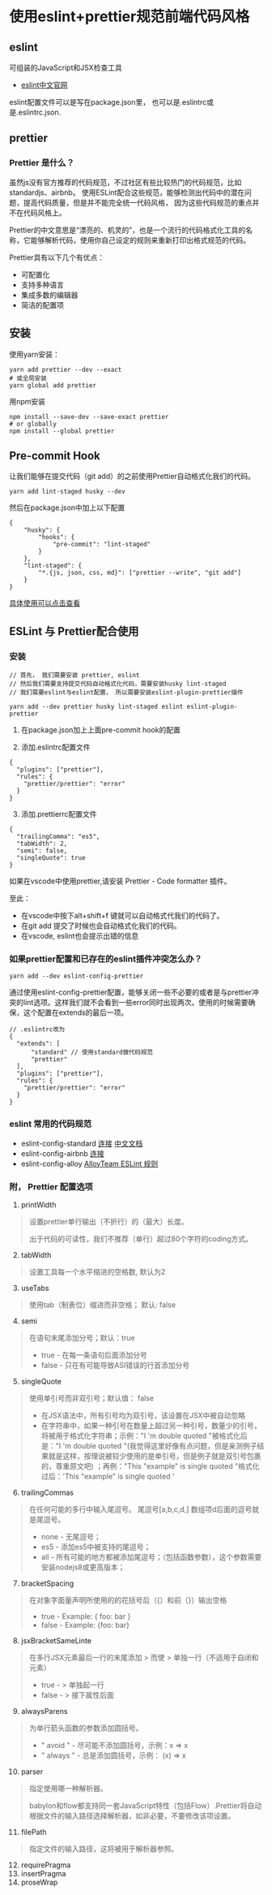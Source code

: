 # 使用eslint+prettier规范前端代码风格

## eslint

可组装的JavaScript和JSX检查工具

- [eslint中文官网](https://cn.eslint.org/)

eslint配置文件可以是写在package.json里， 也可以是.eslintrc或是.eslintrc.json.

## prettier

### Prettier 是什么？

虽然js没有官方推荐的代码规范，不过社区有些比较热门的代码规范，比如standardjs、airbnb。
使用ESLint配合这些规范，能够检测出代码中的潜在问题，提高代码质量，但是并不能完全统一代码风格，
因为这些代码规范的重点并不在代码风格上。

Prettier的中文意思是“漂亮的、机灵的”，也是一个流行的代码格式化工具的名称，它能够解析代码，使用你自己设定的规则来重新打印出格式规范的代码。

Prettier具有以下几个有优点：

- 可配置化
- 支持多种语言
- 集成多数的编辑器
- 简洁的配置项

## 安装

使用yarn安装：

```
yarn add prettier --dev --exact
# 或全局安装
yarn global add prettier
```

用npm安装

```
npm install --save-dev --save-exact prettier
# or globally
npm install --global prettier
```

## Pre-commit Hook

让我们能够在提交代码（git add）的之前使用Prettier自动格式化我们的代码。

```
yarn add lint-staged husky --dev
```

然后在package.json中加上以下配置

```
{
	"husky": {
		"hooks": {
			"pre-commit": "lint-staged"
		}
	},
	"lint-staged": {
		"*.{js, json, css, md}": ["prettier --write", "git add"]
	}
}
```

[具体使用可以点击查看](https://prettier.io/docs/en/precommit.html)


## ESLint 与 Prettier配合使用

### 安装

```
// 首先， 我们需要安装 prettier, eslint
// 然后我们需要支持提交代码自动格式化代码，需要安装husky lint-staged
// 我们需要eslint与eslint配置， 所以需要安装eslint-plugin-prettier插件

yarn add --dev prettier husky lint-staged eslint eslint-plugin-prettier
```

1. 在package.json加上上面pre-commit hook的配置

2. 添加.eslintrc配置文件

```
{
  "plugins": ["prettier"],
  "rules": {
    "prettier/prettier": "error"
  }
}
```

3. 添加.prettierrc配置文件

```
{
  "trailingComma": "es5",
  "tabWidth": 2,
  "semi": false,
  "singleQuote": true
}
```

如果在vscode中使用prettier,请安装  Prettier - Code formatter 插件。

至此：

- 在vscode中按下alt+shift+f 键就可以自动格式代我们的代码了。
- 在git add 提交了时候也会自动格式化我们的代码。
- 在vscode, eslint也会提示出错的信息

### 如果prettier配置和已存在的eslint插件冲突怎么办？

```
yarn add --dev eslint-config-prettier
```
通过使用eslint-config-prettier配置，能够关闭一些不必要的或者是与prettier冲突的lint选项。这样我们就不会看到一些error同时出现两次。使用的时候需要确保，这个配置在extends的最后一项。


```
// .eslintrc改为
{
  "extends": [
	  "standard" // 使用standard做代码规范
	  "prettier"
  ],
  "plugins": ["prettier"],
  "rules": {
    "prettier/prettier": "error"
  }
}
```


### eslint 常用的代码规范

- eslint-config-standard  [连接](https://www.npmjs.com/package/eslint-config-standard) [中文文档](https://standardjs.com/readme-zhcn.html)
- eslint-config-airbnb [连接](https://www.npmjs.com/package/eslint-config-airbnb)
- eslint-config-alloy [AlloyTeam ESLint 规则](https://www.npmjs.com/package/eslint-config-alloy)


### 附， Prettier 配置选项

1. printWidth  
> 设置prettier单行输出（不折行）的（最大）长度。
> 
> 出于代码的可读性，我们不推荐（单行）超过80个字符的coding方式。

2. tabWidth
> 设置工具每一个水平缩进的空格数, 默认为2

3. useTabs
> 使用tab（制表位）缩进而非空格； 默认: false

4. semi
> 在语句末尾添加分号；默认：true
>
> - true - 在每一条语句后面添加分号
> - false - 只在有可能导致ASI错误的行首添加分号

5. singleQuote
> 使用单引号而非双引号；默认值： false
> - 在JSX语法中，所有引号均为双引号，该设置在JSX中被自动忽略
> - 在字符串中，如果一种引号在数量上超过另一种引号，数量少的引号，将被用于格式化字符串；示例："I 'm double quoted "被格式化后是："I 'm double quoted "(我觉得这里好像有点问题，但是亲测例子结果就是这样，按理说被较少使用的是单引号，但是例子就是双引号包裹的，尊重原文吧) ；再例："This \"example\" is single quoted "格式化过后：'This "example" is single quoted '

6. trailingCommas
> 在任何可能的多行中输入尾逗号。 尾逗号[a,b,c,d,] 数组项d后面的逗号就是尾逗号。 
> - none  - 无尾逗号；
> - es5  - 添加es5中被支持的尾逗号；
> - all  - 所有可能的地方都被添加尾逗号；（包括函数参数），这个参数需要安装nodejs8或更高版本；

7. bracketSpacing
> 在对象字面量声明所使用的的花括号后（{）和前（}）输出空格
> - true - Example: {   foo: bar  }
> - false - Example: {foo: bar}

8. jsxBracketSameLinte
> 在多行JSX元素最后一行的末尾添加 > 而使 > 单独一行（不适用于自闭和元素）
> - true  -  > 单独起一行
> - false -  > 接下属性后面

9. alwaysParens
> 为单行箭头函数的参数添加圆括号。
> - " avoid " - 尽可能不添加圆括号，示例：x => x
> - " always " - 总是添加圆括号，示例： (x) => x

10. parser
> 指定使用哪一种解析器。
> 
> babylon和flow都支持同一套JavaScript特性（包括Flow）.Prettier将自动根据文件的输入路径选择解析器，如非必要，不要修改该项设置。

11. filePath
> 指定文件的输入路径，这将被用于解析器参照。

12. requirePragma
13. insertPragma
14. proseWrap